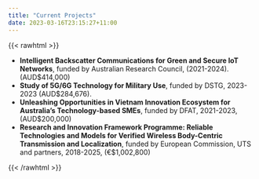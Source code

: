 ```yaml
---
title: "Current Projects"
date: 2023-03-16T23:15:27+11:00
---
```


{{< rawhtml >}}
<ul>
  <li>
    <strong>Intelligent Backscatter Communications for Green and Secure IoT Networks</strong>,
    funded by Australian Research Council, (2021-2024). (AUD$414,000)
  </li>
  <li>
    <strong>Study of 5G/6G Technology for Military Use</strong>,
    funded by DSTG, 2023-2023 (AUD$284,676).
  </li>
  <li>
    <strong>Unleashing Opportunities in Vietnam Innovation Ecosystem for Australia’s Technology-based SMEs</strong>,
    funded by DFAT, 2021-2023, (AUD$200,000)
  </li>
  <li>
    <strong>Research and Innovation Framework Programme: Reliable Technologies and Models for Verified Wireless Body-Centric Transmission and Localization</strong>,
    funded by European Commission, UTS and partners, 2018-2025, (€$1,002,800)
  </li>
</ul>
{{< /rawhtml >}}
